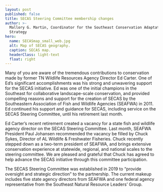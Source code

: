 ```yaml
---
layout: post
published: false
title: SECAS Steering Committee membership changes
author: >-
  Mallory G. Martin, Coordinator for the Southeast Conservation Adaptation
  Strategy
hero:
  name: SECASmap_small_web.jpg
  alt: Map of SECAS geography.
  caption: SECAS map.
  headerClass: light-text
  float: right
---
```

Many of you are aware of the tremendous contributions to conservation made by former TN Wildlife Resources Agency Director Ed Carter. One of Ed’s significant accomplishments was his strong and unwavering support for the SECAS initiative. Ed was one of the initial champions in the Southeast for collaborative landscape-scale conservation, and provided compelling reasons and support for the creation of SECAS by the Southeastern Association of Fish and Wildlife Agencies (SEAFWA) in 2011. Ed continued his support and guidance for SECAS, including service on the SECAS Steering Committee, until his retirement last month.<!--more--> 

Ed Carter’s recent retirement created a vacancy for a state fish and wildlife agency director on the SECAS Steering Committee. Last month, SEAFWA President Paul Johansen recommended the vacancy be filled by Chuck Sykes, Director of AL Wildlife & Freshwater Fisheries. Chuck recently stepped down as a two-term president of SEAFWA, and brings extensive conservation experience at statewide, regional, and national scales to the steering committee. We are pleased and grateful that Chuck has agreed to help advance the SECAS initiative through this committee participation. 

The SECAS Steering Committee was established in 2019 to “provide oversight and strategic direction” to the partnership. The current makeup includes five state agency directors from SEAFWA and one federal agency representative from the Southeast Natural Resource Leaders’ Group. 
